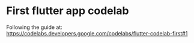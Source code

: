 # First flutter app codelab

Following the guide at: <https://codelabs.developers.google.com/codelabs/flutter-codelab-first#1>
